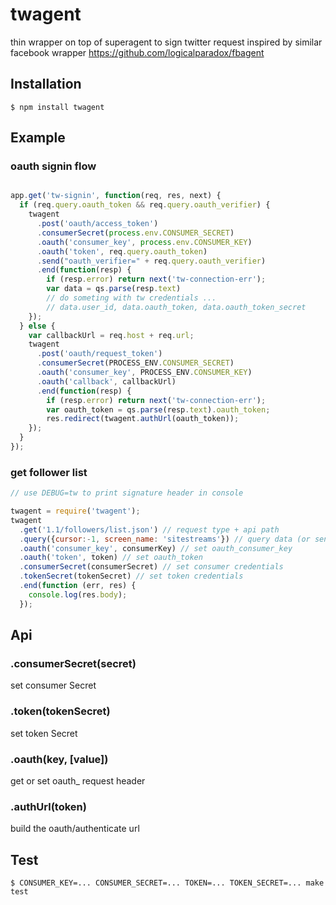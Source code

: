 # twagent

thin wrapper on top of superagent to sign twitter request
inspired by similar facebook wrapper https://github.com/logicalparadox/fbagent

## Installation

    $ npm install twagent

## Example

### oauth signin flow

```js

app.get('tw-signin', function(req, res, next) {
  if (req.query.oauth_token && req.query.oauth_verifier) {
    twagent
      .post('oauth/access_token')
      .consumerSecret(process.env.CONSUMER_SECRET)
      .oauth('consumer_key', process.env.CONSUMER_KEY)
      .oauth('token', req.query.oauth_token)
      .send("oauth_verifier=" + req.query.oauth_verifier)
      .end(function(resp) {
        if (resp.error) return next('tw-connection-err');
        var data = qs.parse(resp.text)
        // do someting with tw credentials ...
        // data.user_id, data.oauth_token, data.oauth_token_secret
    });
  } else {
    var callbackUrl = req.host + req.url;
    twagent
      .post('oauth/request_token')
      .consumerSecret(PROCESS_ENV.CONSUMER_SECRET)
      .oauth('consumer_key', PROCESS_ENV.CONSUMER_KEY)
      .oauth('callback', callbackUrl)
      .end(function(resp) {
        if (resp.error) return next('tw-connection-err');
        var oauth_token = qs.parse(resp.text).oauth_token;
        res.redirect(twagent.authUrl(oauth_token));
    });
  }
});

```
### get follower list

```js
// use DEBUG=tw to print signature header in console

twagent = require('twagent');
twagent
  .get('1.1/followers/list.json') // request type + api path
  .query({cursor:-1, screen_name: 'sitestreams'}) // query data (or send for post data)
  .oauth('consumer_key', consumerKey) // set oauth_consumer_key
  .oauth('token', token) // set oauth_token
  .consumerSecret(consumerSecret) // set consumer credentials
  .tokenSecret(tokenSecret) // set token credentials
  .end(function (err, res) {
    console.log(res.body);
  });
```

## Api

### .consumerSecret(secret)

set consumer Secret

### .token(tokenSecret)

set token Secret

### .oauth(key, [value])

get or set oauth_<key> request header

### .authUrl(token)

build the oauth/authenticate url

## Test

    $ CONSUMER_KEY=... CONSUMER_SECRET=... TOKEN=... TOKEN_SECRET=... make test